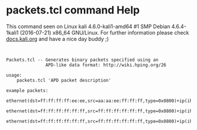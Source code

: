 # packets.tcl command Help

 This command seen on Linux kali 4.6.0-kali1-amd64 #1 SMP Debian 4.6.4-1kali1 (2016-07-21) x86_64 GNU/Linux. For further information please check [docs.kali.org](docs.kali.org) and have a nice day buddy ;) 

~~~


Packets.tcl -- Generates binary packets specified using an
               APD-like data format: http://wiki.hping.org/26

usage:
	packets.tcl 'APD packet description'

example packets:

ethernet(dst=ff:ff:ff:ff:ee:ee,src=aa:aa:ee:ff:ff:ff,type=0x0800)+ip(ihl=5,ver=4,tos=0xc0,totlen=58,id=62912,fragoff=0,mf=0,df=0,rf=0,ttl=64,proto=1,cksum=0xe500,saddr=192.168.1.7,daddr=192.168.1.6)+icmp(type=3,code=3,unused=0)+data(str=aaaa)+udp(sport=33169,dport=10,len=10,cksum=0x94d6)+data(str=aaaa)+arp(htype=ethernet,ptype=ip,hsize=6,psize=4,op=request,shard=00:11:22:33:44:55,sproto=192.168.1.1,thard=22:22:22:22:22:22,tproto=10.0.0.1)

ethernet(dst=ff:ff:ff:ff:ff:ff,src=ff:ff:ff:ff:ff:ff,type=0x0800)+ip(ihl=5,ver=4,tos=00,totlen=30,id=60976,fragoff=0,mf=0,df=1,rf=0,ttl=64,proto=tcp,cksum=0x40c9,saddr=192.168.1.9,daddr=173.194.44.95)+tcp(sport=32857,dport=80,seq=1804471615,ack=0,ns=0,off=5,flags=s,win=62694,cksum=0xda46,urp=0)

ethernet(dst=ff:ff:ff:ff:ff:ff,src=ff:ff:ff:ff:ff:ff,type=0x0800)+ip(ihl=5,ver=4,tos=00,totlen=30,id=60976,fragoff=0,mf=0,df=1,rf=0,ttl=64,proto=tcp,cksum=0x40c9,saddr=192.168.1.9,daddr=173.194.44.95)+tcp(sport=32857,dport=80,seq=1804471615,ack=0,ns=0,off=8,flags=s,win=62694,cksum=0xda46,urp=0)+tcp.nop()+tcp.nop()+tcp.timestamp(val=54111314,ecr=1049055856)+data(str=f0a)

~~~
